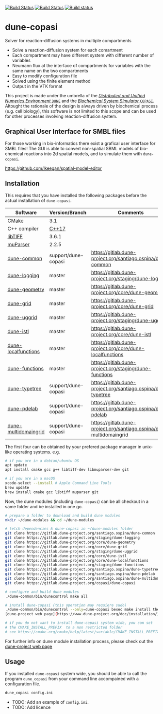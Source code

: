 [![Build Status](https://gitlab.dune-project.org/copasi/dune-copasi/badges/master/pipeline.svg)](https://gitlab.dune-project.org/copasi/dune-copasi/pipelines)
[![Build Status](https://travis-ci.org/SoilRos/dune-copasi.svg?branch=master)](https://travis-ci.org/SoilRos/dune-copasi)
[![Build status](https://ci.appveyor.com/api/projects/status/6605joy2w17qvca8/branch/master?svg=true)](https://ci.appveyor.com/project/SoilRos/dune-copasi/history)

# dune-copasi

Solver for reaction-diffusion systems in multiple compartments

 * Solve a reaction-diffusion system for each comartment
 * Each compartment may have different system with different number of variables
 * Neumann flux at the interface of compartments for variables with
   the same name on the two compartments
 * Easy to modify configuration file
 * Solved using the finite element method
 * Output in the VTK format

This project is made under the umbrella of the 
[*Distributed and Unified Numerics Environment* `DUNE`](https://www.dune-project.org/) and the
[*Biochemical System Simulator* `COPASI`](http://copasi.org/). 
Altought the rationale of the design is always driven by biochemical process (e.g. cell biology), 
this software is not limited to this scope and can be used for other processes involving reaction-diffusion system.

## Graphical User Interface for SMBL files

For those working in bio-informatics there exist a grafical user interface for SMBL files!
The GUI is able to convert non-spatial SBML models of bio-chemical reactions into 
2d spatial models, and to simulate them with `dune-copasi`.

https://github.com/lkeegan/spatial-model-editor

## Installation

This requires that you have installed the following packages before the actual installation of `dune-copasi`.

| Software | Version/Branch | Comments |
| ---------| -------------- | -------- |
| [CMake](https://cmake.org/) | 3.1 |
| C++ compiler | [C++17](https://en.wikipedia.org/wiki/List_of_compilers#C++_compilers) | 
| [libTIFF](http://www.libtiff.org/) | 3.6.1 |
| [muParser](https://beltoforion.de/article.php?a=muparser) | 2.2.5 |
| [dune-common](https://gitlab.dune-project.org/santiago.ospina/dune-common) | support/dune-copasi | https://gitlab.dune-project.org/santiago.ospina/dune-common
| [dune-logging](https://gitlab.dune-project.org/staging/dune-logging) | master | https://gitlab.dune-project.org/staging/dune-logging
| [dune-geometry](https://gitlab.dune-project.org/core/dune-geometry) | master | https://gitlab.dune-project.org/core/dune-geometry
| [dune-grid](https://gitlab.dune-project.org/core/dune-grid) | master | https://gitlab.dune-project.org/core/dune-grid
| [dune-uggrid](https://gitlab.dune-project.org/staging/dune-uggrid) | master | https://gitlab.dune-project.org/staging/dune-uggrid
| [dune-istl](https://gitlab.dune-project.org/core/dune-istl) | master | https://gitlab.dune-project.org/core/dune-istl
| [dune-localfunctions](https://gitlab.dune-project.org/core/dune-localfunctions) | master | https://gitlab.dune-project.org/core/dune-localfunctions
| [dune-functions](https://gitlab.dune-project.org/staging/dune-functions) | master | https://gitlab.dune-project.org/staging/dune-functions
| [dune-typetree](https://gitlab.dune-project.org/santiago.ospina/dune-typetree) | support/dune-copasi | https://gitlab.dune-project.org/santiago.ospina/dune-typetree
| [dune-pdelab](https://gitlab.dune-project.org/santiago.ospina/dune-pdelab) | support/dune-copasi | https://gitlab.dune-project.org/santiago.ospina/dune-pdelab
| [dune-multidomaingrid](https://gitlab.dune-project.org/santiago.ospina/dune-multidomaingrid) | support/dune-copasi | https://gitlab.dune-project.org/santiago.ospina/dune-multidomaingrid

The first four can be obtained by your prefered package manager in unix-like operating systems. e.g.

```bash
# if you are in a debian/ubuntu OS
apt update
apt install cmake gcc g++ libtiff-dev libmuparser-dev git

# if you are in a macOS
xcode-select --install # Apple Command Line Tools
brew update
brew install cmake gcc libtiff muparser git
```

Now, the dune modules (including `dune-copasi`) can be all checkout in a same folder and be installed in one go. 

```bash
# prepare a folder to download and build dune modules
mkdir ~/dune-modules && cd ~/dune-modules

# fetch dependencies & dune-copasi in ~/dune-modules folder
git clone https://gitlab.dune-project.org/santiago.ospina/dune-common
git clone https://gitlab.dune-project.org/staging/dune-logging
git clone https://gitlab.dune-project.org/core/dune-geometry
git clone https://gitlab.dune-project.org/core/dune-grid
git clone https://gitlab.dune-project.org/staging/dune-uggrid
git clone https://gitlab.dune-project.org/core/dune-istl
git clone https://gitlab.dune-project.org/core/dune-localfunctions
git clone https://gitlab.dune-project.org/staging/dune-functions
git clone https://gitlab.dune-project.org/santiago.ospina/dune-typetree
git clone https://gitlab.dune-project.org/santiago.ospina/dune-pdelab
git clone https://gitlab.dune-project.org/santiago.ospina/dune-multidomaingrid
git clone https://gitlab.dune-project.org/copasi/dune-copasi

# configure and build dune modules
./dune-common/bin/dunecontrol make all

# install dune-copasi (this operation may requiere sudo)
./dune-common/bin/dunecontrol --only=dune-copasi bexec make install the 
[dune-project web page](https://www.dune-project.org/doc/installation/).

# if you do not want to install dune-copasi system wide, you can set
# the CMAKE_INSTALL_PREFIX  to a non restricted folder
# see https://cmake.org/cmake/help/latest/variable/CMAKE_INSTALL_PREFIX.htmlZ
```

For further info on dune module installation process, please check out 
the [dune-project web page](https://www.dune-project.org/doc/installation/)

## Usage 

If you installed `dune-copasi` system wide, you should be able to call the program
`dune_copasi` from your command line accompained with a configuration file.

```bash
dune_copasi config.ini
```

* TODO: Add an example of `config.ini`.
* TODO: Add licence